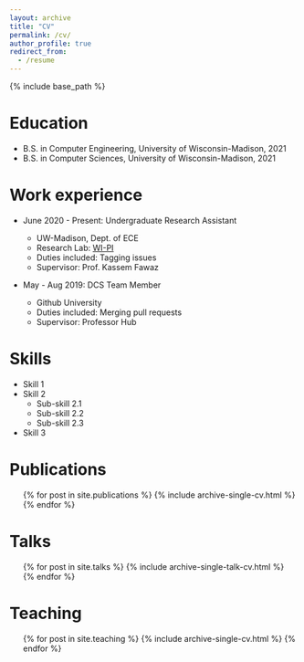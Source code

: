 ```yaml
---
layout: archive
title: "CV"
permalink: /cv/
author_profile: true
redirect_from:
  - /resume
---
```


{% include base_path %}

Education
======
* B.S. in Computer Engineering, University of Wisconsin-Madison, 2021
* B.S. in Computer Sciences, University of Wisconsin-Madison, 2021

Work experience
======

* June 2020 - Present: Undergraduate Research Assistant
  * UW-Madison, Dept. of ECE
  * Research Lab: <a href="wiscprivacy.com">WI-PI</a>
  * Duties included: Tagging issues
  * Supervisor: Prof. Kassem Fawaz

* May - Aug 2019: DCS Team Member
  * Github University
  * Duties included: Merging pull requests
  * Supervisor: Professor Hub
  
Skills
======
* Skill 1
* Skill 2
  * Sub-skill 2.1
  * Sub-skill 2.2
  * Sub-skill 2.3
* Skill 3

Publications
======
  <ul>{% for post in site.publications %}
    {% include archive-single-cv.html %}
  {% endfor %}</ul>
  
Talks
======
  <ul>{% for post in site.talks %}
    {% include archive-single-talk-cv.html %}
  {% endfor %}</ul>

Teaching
======
  <ul>{% for post in site.teaching %}
    {% include archive-single-cv.html %}
  {% endfor %}</ul>

[comment]: <> (Service and leadership)

[comment]: <> (======)

[comment]: <> (* Currently signed in to 43 different slack teams)
